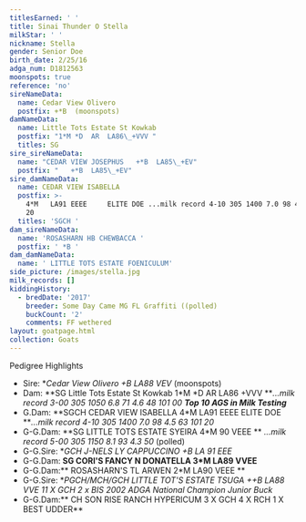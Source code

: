 ```yaml
---
titlesEarned: ' '
title: Sinai Thunder O Stella
milkStar: ' '
nickname: Stella
gender: Senior Doe
birth_date: 2/25/16
adga_num: D1812563
moonspots: true
reference: 'no'
sireNameData:
  name: Cedar View Olivero
  postfix: +*B  (moonspots)
damNameData:
  name: Little Tots Estate St Kowkab
  postfix: "1*M *D  AR  LA86\_+VVV "
  titles: SG
sire_sireNameData:
  name: "CEDAR VIEW JOSEPHUS   +*B  LA85\_+EV"
  postfix: "   +*B  LA85\_+EV"
sire_damNameData:
  name: CEDAR VIEW ISABELLA
  postfix: >-
    4*M   LA91 EEEE     ELITE DOE ...milk record 4-10 305 1400 7.0 98 4.5 63 101
    20
  titles: 'SGCH '
dam_sireNameData:
  name: 'ROSASHARN HB CHEWBACCA '
  postfix: ' *B '
dam_damNameData:
  name: ' LITTLE TOTS ESTATE FOENICULUM'
side_picture: /images/stella.jpg
milk_records: []
kiddingHistory:
  - bredDate: '2017'
    breeder: Some Day Came MG FL Graffiti ((polled)
    buckCount: '2'
    comments: FF wethered
layout: goatpage.html
collection: Goats
---
```

Pedigree Highlights

* Sire: **Cedar View Olivero +*B LA88 VEV** (moonspots)
* Dam: **SG Little Tots Estate St Kowkab 1\*M \*D  AR  LA86 +VVV  **_...milk record 3-00 305 1050 6.8 71 4.6 48 101 00 **Top 10 AGS in Milk Testing**_
* G.Dam: **SGCH CEDAR VIEW ISABELLA 4*M   LA91 EEEE     ELITE DOE **_...milk record 4-10 305 1400 7.0 98 4.5 63 101 20_
* G-G.Dam: **SG LITTLE TOTS ESTATE SYEIRA 4*M  90 VEEE ** _...milk record 5-00 305 1150 8.1 93 4.3 50_ (polled) 
* G-G.Sire: **GCH   J-NELS LY CAPPUCCINO +*B   LA 91 EEE**
* G-G.Dam: **SG CORI'S FANCY N DONATELLA 3*M   LA89 VVEE**
* G-G.Dam:** ROSASHARN'S TL ARWEN  2*M  LA90 VEEE **
* G-G.Sire: **PGCH/MCH/GCH  LITTLE TOT'S ESTATE TSUGA ++*B LA88 VVE 11 X GCH 2 x BIS _2002 ADGA National Champion Junior Buck_**
* G-G.Dam:** CH SON RISE RANCH HYPERICUM 3 X GCH 4 X RCH 1 X BEST UDDER**
